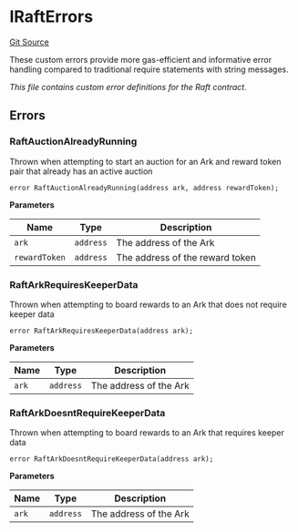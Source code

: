 # IRaftErrors
[Git Source](https://github.com/OasisDEX/summer-earn-protocol/blob/f5de2d90d66614e7bd59fd42a9d06b870fe474cd/src/errors/IRaftErrors.sol)

These custom errors provide more gas-efficient and informative error handling
compared to traditional require statements with string messages.

*This file contains custom error definitions for the Raft contract.*


## Errors
### RaftAuctionAlreadyRunning
Thrown when attempting to start an auction for an Ark and reward token pair that already has an active
auction


```solidity
error RaftAuctionAlreadyRunning(address ark, address rewardToken);
```

**Parameters**

|Name|Type|Description|
|----|----|-----------|
|`ark`|`address`|The address of the Ark|
|`rewardToken`|`address`|The address of the reward token|

### RaftArkRequiresKeeperData
Thrown when attempting to board rewards to an Ark that does not require keeper data


```solidity
error RaftArkRequiresKeeperData(address ark);
```

**Parameters**

|Name|Type|Description|
|----|----|-----------|
|`ark`|`address`|The address of the Ark|

### RaftArkDoesntRequireKeeperData
Thrown when attempting to board rewards to an Ark that requires keeper data


```solidity
error RaftArkDoesntRequireKeeperData(address ark);
```

**Parameters**

|Name|Type|Description|
|----|----|-----------|
|`ark`|`address`|The address of the Ark|


